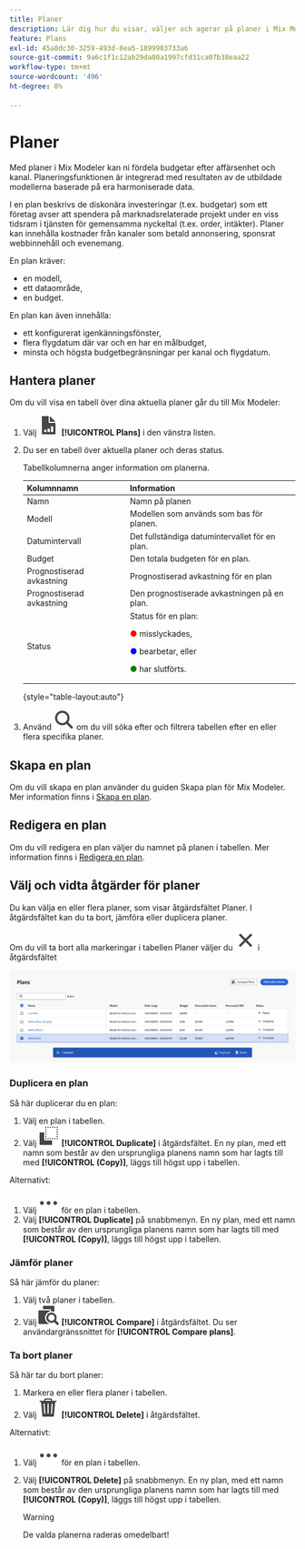 ```yaml
---
title: Planer
description: Lär dig hur du visar, väljer och agerar på planer i Mix Modeler.
feature: Plans
exl-id: 45a8dc30-3259-493d-8ea5-1899903733a6
source-git-commit: 9a6c1f1c12ab29da80a1997cfd31ca07b38eaa22
workflow-type: tm+mt
source-wordcount: '496'
ht-degree: 0%

---
```


# Planer

Med planer i Mix Modeler kan ni fördela budgetar efter affärsenhet och kanal. Planeringsfunktionen är integrerad med resultaten av de utbildade modellerna baserade på era harmoniserade data.

I en plan beskrivs de diskonära investeringar (t.ex. budgetar) som ett företag avser att spendera på marknadsrelaterade projekt under en viss tidsram i tjänsten för gemensamma nyckeltal (t.ex. order, intäkter). Planer kan innehålla kostnader från kanaler som betald annonsering, sponsrat webbinnehåll och evenemang.

En plan kräver:

- en modell,
- ett dataområde,
- en budget.

En plan kan även innehålla:

- ett konfigurerat igenkänningsfönster,
- flera flygdatum där var och en har en målbudget,
- minsta och högsta budgetbegränsningar per kanal och flygdatum.


## Hantera planer

Om du vill visa en tabell över dina aktuella planer går du till Mix Modeler:

1. Välj ![](/help/assets/icons/FileChart.svg) **[!UICONTROL Plans]** i den vänstra listen.

1. Du ser en tabell över aktuella planer och deras status.

   Tabellkolumnerna anger information om planerna.

   | Kolumnnamn | Information |
   |---|---|
   | Namn | Namn på planen |
   | Modell | Modellen som används som bas för planen. |
   | Datumintervall | Det fullständiga datumintervallet för en plan. |
   | Budget | Den totala budgeten för en plan. |
   | Prognostiserad avkastning | Prognostiserad avkastning för en plan |
   | Prognostiserad avkastning | Den prognostiserade avkastningen på en plan. |
   | Status | Status för en plan: <p><span style="color:red"> ●</span> misslyckades, <p><span style="color:blue"> ●</span> bearbetar, eller <p><span style="color:green"> ●</span> har slutförts. |

   {style="table-layout:auto"}

1. Använd ![Sök](/help/assets/icons/Search.svg) om du vill söka efter och filtrera tabellen efter en eller flera specifika planer.

## Skapa en plan

Om du vill skapa en plan använder du guiden Skapa plan för Mix Modeler. Mer information finns i [Skapa en plan](create.md).


## Redigera en plan

Om du vill redigera en plan väljer du namnet på planen i tabellen. Mer information finns i [Redigera en plan](edit.md).


## Välj och vidta åtgärder för planer

Du kan välja en eller flera planer, som visar åtgärdsfältet Planer. I åtgärdsfältet kan du ta bort, jämföra eller duplicera planer.

Om du vill ta bort alla markeringar i tabellen Planer väljer du ![Stäng](/help/assets/icons/Close.svg) i åtgärdsfältet

![Åtgärdsfältet Planer](/help/assets/plans-action-bar.png)

### Duplicera en plan

Så här duplicerar du en plan:

1. Välj en plan i tabellen.
1. Välj ![Kopiera](/help/assets/icons/Copy.svg) **[!UICONTROL Duplicate]** i åtgärdsfältet. En ny plan, med ett namn som består av den ursprungliga planens namn som har lagts till med **[!UICONTROL (Copy)]**, läggs till högst upp i tabellen.

Alternativt:

1. Välj ![Mer](/help/assets/icons/More.svg) för en plan i tabellen.
1. Välj **[!UICONTROL Duplicate]** på snabbmenyn. En ny plan, med ett namn som består av den ursprungliga planens namn som har lagts till med **[!UICONTROL (Copy)]**, läggs till högst upp i tabellen.

### Jämför planer

Så här jämför du planer:

1. Välj två planer i tabellen.
1. Välj ![Jämför](/help/assets/icons/Compare.svg) **[!UICONTROL Compare]** i åtgärdsfältet. Du ser användargränssnittet för **[!UICONTROL Compare plans]**.


### Ta bort planer

Så här tar du bort planer:

1. Markera en eller flera planer i tabellen.
1. Välj ![Ta bort](/help/assets/icons/Delete.svg) **[!UICONTROL Delete]** i åtgärdsfältet.

Alternativt:

1. Välj ![Mer](/help/assets/icons/More.svg) för en plan i tabellen.
1. Välj **[!UICONTROL Delete]** på snabbmenyn. En ny plan, med ett namn som består av den ursprungliga planens namn som har lagts till med **[!UICONTROL (Copy)]**, läggs till högst upp i tabellen.

   >[!WARNING]
   >
   >   De valda planerna raderas omedelbart!
